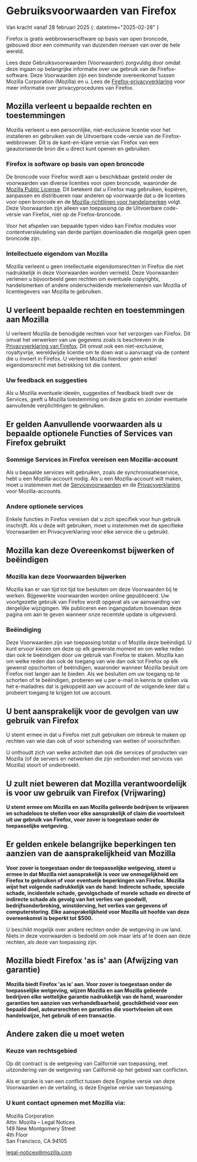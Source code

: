 ﻿# Gebruiksvoorwaarden van Firefox

Van kracht vanaf 28 februari 2025
{: datetime="2025-02-28" }

Firefox is gratis webbrowsersoftware op basis van open broncode, gebouwd door een community van duizenden mensen van over de hele wereld.

Lees deze Gebruiksvoorwaarden (Voorwaarden) zorgvuldig door omdat deze ingaan op belangrijke informatie over uw gebruik van de Firefox-software. Deze Voorwaarden zijn een bindende overeenkomst tussen Mozilla Corporation (Mozilla) en u. Lees de [Firefox-privacyverklaring](https://www.mozilla.org/privacy/firefox/#notice) voor meer informatie over privacyprocedures van Firefox.

## Mozilla verleent u bepaalde rechten en toestemmingen

Mozilla verleent u een persoonlijke, niet-exclusieve licentie voor het installeren en gebruiken van de Uitvoerbare code-versie van de Firefox-webbrowser. Dit is de kant-en-klare versie van Firefox van een geautoriseerde bron die u direct kunt openen en gebruiken.

### Firefox is software op basis van open broncode

De broncode voor Firefox wordt aan u beschikbaar gesteld onder de voorwaarden van diverse licenties voor open broncode, waaronder de [Mozilla Public License](https://www.mozilla.org/MPL/). Dit betekent dat u Firefox mag gebruiken, kopiëren, aanpassen en distribueren naar anderen op voorwaarde dat u de licenties voor open broncode en de [Mozilla-richtlijnen voor handelsmerken](https://www.mozilla.org/foundation/trademarks/policy/) volgt. Deze Voorwaarden zijn alleen van toepassing op de Uitvoerbare code-versie van Firefox, niet op de Firefox-broncode.

Voor het afspelen van bepaalde typen video kan Firefox modules voor contentversleuteling van derde partijen downloaden die mogelijk geen open broncode zijn.

### Intellectuele eigendom van Mozilla

Mozilla verleent u geen intellectuele eigendomsrechten in Firefox die niet nadrukkelijk in deze Voorwaarden worden vermeld. Deze Voorwaarden verlenen u bijvoorbeeld geen rechten om eventuele copyrights, handelsmerken of andere onderscheidende merkelementen van Mozilla of licentiegevers van Mozilla te gebruiken.

## U verleent bepaalde rechten en toestemmingen aan Mozilla

U verleent Mozilla de benodigde rechten voor het verzorgen van Firefox. Dit omvat het verwerken van uw gegevens zoals is beschreven in de [Privacyverklaring van Firefox](https://www.mozilla.org/privacy/firefox/#notice). Dit omvat ook een niet-exclusieve, royaltyvrije, wereldwijde licentie om te doen wat u aanvraagt via de content die u invoert in Firefox. U verleent Mozilla hierdoor geen enkel eigendomsrecht met betrekking tot die content.

### Uw feedback en suggesties

Als u Mozilla eventuele ideeën, suggesties of feedback biedt over de Services, geeft u Mozilla toestemming om deze gratis en zonder eventuele aanvullende verplichtingen te gebruiken.

## Er gelden Aanvullende voorwaarden als u bepaalde optionele Functies of Services van Firefox gebruikt

### Sommige Services in Firefox vereisen een Mozilla-account

Als u bepaalde services wilt gebruiken, zoals de synchronisatieservice, hebt u een Mozilla-account nodig. Als u een Mozilla-account wilt maken, moet u instemmen met de [Servicevoorwaarden](https://www.mozilla.org/about/legal/terms/services/) en de [Privacyverklaring](https://www.mozilla.org/privacy/mozilla-accounts/) voor Mozilla-accounts.

### Andere optionele services

Enkele functies in Firefox vereisen dat u zich specifiek voor hun gebruik inschrijft. Als u deze wilt gebruiken, moet u instemmen met de specifieke Voorwaarden en Privacyverklaring voor elke service die u gebruikt.

## Mozilla kan deze Overeenkomst bijwerken of beëindigen

### Mozilla kan deze Voorwaarden bijwerken

Mozilla kan er van tijd tot tijd toe besluiten om deze Voorwaarden bij te werken. Bijgewerkte voorwaarden worden online gepubliceerd. Uw voortgezette gebruik van Firefox wordt opgevat als uw aanvaarding van dergelijke wijzigingen. We publiceren een ingangsdatum bovenaan deze pagina om aan te geven wanneer onze recentste update is uitgevoerd.

### Beëindiging

Deze Voorwaarden zijn van toepassing totdat u of Mozilla deze beëindigd. U kunt ervoor kiezen om deze op elk gewenste moment en om welke reden dan ook te beëindigen door uw gebruik van Firefox te staken. Mozilla kan om welke reden dan ook de toegang van wie dan ook tot Firefox op elk gewenst opschorten of beëindigen, waaronder wanneer Mozilla besluit om Firefox niet langer aan te bieden. Als we besluiten om uw toegang op te schorten of te beëindigen, proberen we u per e-mail in kennis te stellen via het e-mailadres dat is gekoppeld aan uw account of de volgende keer dat u probeert toegang te krijgen tot uw account.

## U bent aansprakelijk voor de gevolgen van uw gebruik van Firefox

U stemt ermee in dat u Firefox niet zult gebruiken om inbreuk te maken op rechten van wie dan ook of voor schending van wetten of voorschriften.

U onthoudt zich van welke activiteit dan ook die services of producten van Mozilla (of de servers en netwerken die zijn verbonden met services van Mozilla) stoort of onderbreekt.

## U zult niet beweren dat Mozilla verantwoordelijk is voor uw gebruik van Firefox (Vrijwaring)

**U stemt ermee om Mozilla en aan Mozilla gelieerde bedrijven te vrijwaren en schadeloos te stellen voor elke aansprakelijk of claim die voortvloeit uit uw gebruik van Firefox, voor zover is toegestaan onder de toepasselijke wetgeving.**

## Er gelden enkele belangrijke beperkingen ten aanzien van de aansprakelijkheid van Mozilla

**Voor zover is toegestaan onder de toepasselijke wetgeving, stemt u ermee in dat Mozilla niet aansprakelijk is voor uw onmogelijkheid om Firefox te gebruiken of voor eventuele beperkingen van Firefox. Mozilla wijst het volgende nadrukkelijk van de hand: Indirecte schade, speciale schade, incidentele schade, gevolgschade of morele schade en directe of indirecte schade als gevolg van het verlies van goodwill, bedrijfsonderbreking, winstderving, het verlies van gegevens of computerstoring. Elke aansprakelijkheid voor Mozilla uit hoofde van deze overeenkomst is beperkt tot $500.**

U beschikt mogelijk over andere rechten onder de wetgeving in uw land. Niets in deze voorwaarden is bedoeld om ook maar iets af te doen aan deze rechten, als deze van toepassing zijn.

## Mozilla biedt Firefox 'as is' aan (Afwijzing van garantie)

**Mozilla biedt Firefox 'as is' aan. Voor zover is toegestaan onder de toepasselijke wetgeving, wijzen Mozilla en aan Mozilla gelieerde bedrijven elke wettelijke garantie nadrukkelijk van de hand, waaronder garanties ten aanzien van verhandelbaarheid, geschiktheid voor een bepaald doel, auteursrechten en garanties die voortvloeien uit een handelswijze, het gebruik of een transactie.**

## Andere zaken die u moet weten

### Keuze van rechtsgebied

Op dit contract is de wetgeving van Californië van toepassing, met uitzondering van de wetgeving van Californië op het gebied van conflicten.

Als er sprake is van een conflict tussen deze Engelse versie van deze Voorwaarden en de vertaling, is deze Engelse versie van toepassing.

### U kunt contact opnemen met Mozilla via:

Mozilla Corporation <br>
Attn: Mozilla – Legal Notices <br>
149 New Montgomery Street <br>
4th Floor <br>
San Francisco, CA 94105

legal-notices@mozilla.com
